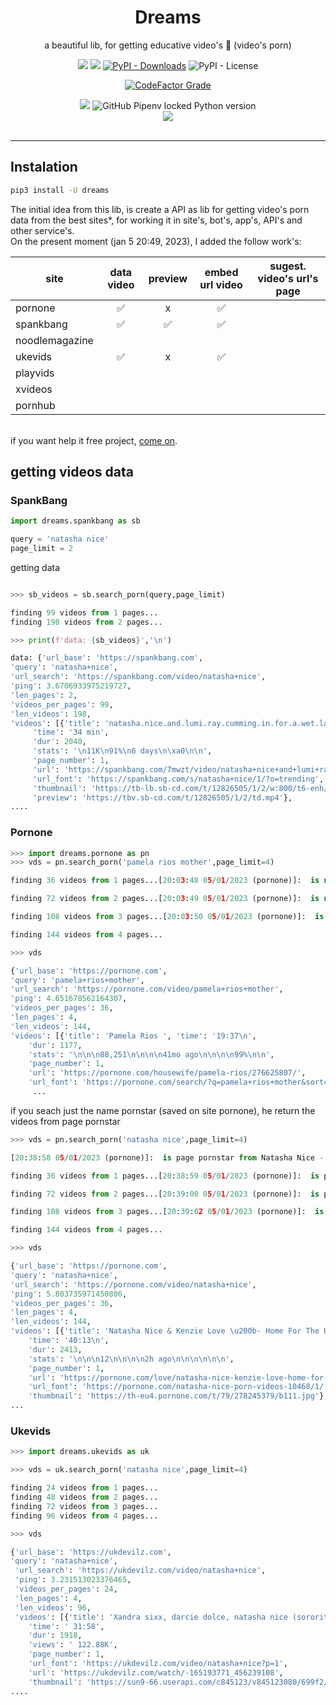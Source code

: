 <!-- <img  height='200px' width='460px' src='https://raw.githubusercontent.com/reinanbr/dreams/main/img/logo.png'>
<br> -->
<div align='center'>
<h1>Dreams</h1>

<p> a beautiful lib, for getting educative video's 🍑 (video's porn)</p>
<a href='https://pypi.org/project/dreams/'><img src='https://img.shields.io/pypi/v/dreams'></a>
<a href='#'><img src='https://img.shields.io/pypi/wheel/dreams'></a>
<a href='#'><img alt="PyPI - Downloads" src="https://img.shields.io/pypi/dm/dreams"></a>
<img alt="PyPI - License" src="https://img.shields.io/pypi/l/dreams?color=orange">

<a href='#'><img alt="CodeFactor Grade" src="https://img.shields.io/codefactor/grade/github/reinanbr/dreams?logo=codefactor">
</a>


<img src='https://img.shields.io/badge/system-linux%20%7C%20deb-brightgreen'>

<img alt="GitHub Pipenv locked Python version" src="https://img.shields.io/github/pipenv/locked/python-version/reinanbr/dreams">


<!-- redes sociais -->
<br/>
<a href='https://instagram.com/reysofts/'><img src='https://shields.io/badge/insta-reysofts-darkviolet?logo=instagram&style=flat'></a>
</div>

<br>

<hr>

## Instalation
```sh
pip3 install -U dreams
```

The initial idea from this lib, is create a API as lib for getting video's porn data from the best sites*, for working it in site's, bot's, app's, API's and other service's.
<br>
On the present moment (jan 5 20:49, 2023), I added the follow work's:

| site         | data video | preview | embed url video | sugest. video's url's page |
|--------------|:----------:|:-------:|:---------------:|:--------------------------:|
|pornone       |         ✅ |     x   |        ✅       |                            |
|spankbang     |         ✅ |    ✅   |        ✅       |                            |
|noodlemagazine|            |         |                 |                            |
|ukevids       |  ✅        |     x   |        ✅       |                            |
|playvids      |            |         |                 |                            |
|xvideos       |            |         |                 |                            |
|pornhub       |            |         |                 |                            |

<br>
if you want help it free project, <a href="https://github.com/reinanbr/dreams" alt="github dreams">come on</a>.

## getting videos data

### SpankBang
```py
import dreams.spankbang as sb

query = 'natasha nice'
page_limit = 2
```

getting data
```py

>>> sb_videos = sb.search_porn(query,page_limit)

finding 99 videos from 1 pages...
finding 198 videos from 2 pages...
```
```py
>>> print(f'data: {sb_videos}','\n')

data: {'url_base': 'https://spankbang.com', 
'query': 'natasha+nice', 
'url_search': 'https://spankbang.com/video/natasha+nice', 
'ping': 3.6706933975219727, 
'len_pages': 2, 
'videos_per_pages': 99, 
'len_videos': 198, 
'videos': [{'title': 'natasha.nice.and.lumi.ray.cumming.in.for.a.wet.landing',
     'time': '34 min', 
     'dur': 2040, 
     'stats': '\n11K\n91%\n6 days\n\xa0\n\n', 
     'page_number': 1, 
     'url': 'https://spankbang.com/7mwzt/video/natasha+nice+and+lumi+ray+cumming+in+for+a+wet+landing', 
     'url_font': 'https://spankbang.com/s/natasha+nice/1/?o=trending', 
     'thumbnail': 'https://tb-lb.sb-cd.com/t/12826505/1/2/w:800/t6-enh/natasha-nice-and-lumi-ray-cumm.jpg', 
     'preview': 'https://tbv.sb-cd.com/t/12826505/1/2/td.mp4'}, 
....
```


### Pornone

```py
>>> import dreams.pornone as pn
>>> vds = pn.search_porn('pamela rios mother',page_limit=4)

finding 36 videos from 1 pages...[20:03:48 05/01/2023 (pornone)]:  is not page pornstar - https://pornone.com/search/?q=pamela+rios+mother&sort=relevance&filter=&page=2 

finding 72 videos from 2 pages...[20:03:49 05/01/2023 (pornone)]:  is not page pornstar - https://pornone.com/search/?q=pamela+rios+mother&sort=relevance&filter=&page=3 

finding 108 videos from 3 pages...[20:03:50 05/01/2023 (pornone)]:  is not page pornstar - https://pornone.com/search/?q=pamela+rios+mother&sort=relevance&filter=&page=4 

finding 144 videos from 4 pages...
```
```py
>>> vds

{'url_base': 'https://pornone.com', 
'query': 'pamela+rios+mother', 
'url_search': 'https://pornone.com/video/pamela+rios+mother', 
'ping': 4.651678562164307, 
'videos_per_pages': 36, 
'len_pages': 4, 
'len_videos': 144, 
'videos': [{'title': 'Pamela Rios ', 'time': '19:37\n', 
    'dur': 1177, 
    'stats': '\n\n\n88,251\n\n\n\n41mo ago\n\n\n\n99%\n\n', 
    'page_number': 1, 
    'url': 'https://pornone.com/housewife/pamela-rios/276625807/', 
    'url_font': 'https://pornone.com/search/?q=pamela+rios+mother&sort=relevance&filter=&page=1', 'thumbnail': 'https://th-eu4.pornone.com/t/7/276625807/b56.jpg'}, 
     ...
```

if you seach just the name pornstar (saved on site pornone), he return the videos from page pornstar
```py
>>> vds = pn.search_porn('natasha nice',page_limit=4)

[20:38:58 05/01/2023 (pornone)]:  is page pornstar from Natasha Nice - https://pornone.com/natasha-nice-porn-videos-10468/1/ 

finding 36 videos from 1 pages...[20:38:59 05/01/2023 (pornone)]:  is page pornstar from Natasha Nice - https://pornone.com/natasha-nice-porn-videos-10468/2/ 

finding 72 videos from 2 pages...[20:39:00 05/01/2023 (pornone)]:  is page pornstar from Natasha Nice - https://pornone.com/natasha-nice-porn-videos-10468/3/ 

finding 108 videos from 3 pages...[20:39:02 05/01/2023 (pornone)]:  is page pornstar from Natasha Nice - https://pornone.com/natasha-nice-porn-videos-10468/4/ 

finding 144 videos from 4 pages...
```
```py
>>> vds

{'url_base': 'https://pornone.com', 
'query': 'natasha+nice', 
'url_search': 'https://pornone.com/video/natasha+nice', 
'ping': 5.803735971450806, 
'videos_per_pages': 36, 
'len_pages': 4, 
'len_videos': 144, 
'videos': [{'title': 'Natasha Nice & Kenzie Love \u200b- Home For The Holidays', 
    'time': '40:13\n', 
    'dur': 2413, 
    'stats': '\n\n\n12\n\n\n\n2h ago\n\n\n\n\n\n', 
    'page_number': 1, 
    'url': 'https://pornone.com/love/natasha-nice-kenzie-love-home-for-the-holidays/278245379/?r=111', 
    'url_font': 'https://pornone.com/natasha-nice-porn-videos-10468/1/', 
    'thumbnail': 'https://th-eu4.pornone.com/t/79/278245379/b111.jpg'}, 
...
```

### Ukevids

```py
>>> import dreams.ukevids as uk

>>> vds = uk.search_porn('natasha nice',page_limit=4)

finding 24 videos from 1 pages...
finding 48 videos from 2 pages...
finding 72 videos from 3 pages...
finding 96 videos from 4 pages...
```
```py
>>> vds

{'url_base': 'https://ukdevilz.com', 
'query': 'natasha+nice',
 'url_search': 'https://ukdevilz.com/video/natasha+nice', 
 'ping': 3.231513023376465, 
 'videos_per_pages': 24, 
 'len_pages': 4, 
 'len_videos': 96, 
 'videos': [{'title': 'Xandra sixx, darcie dolce, natasha nice (sorority initiation) sex porno', 
    'time': ' 31:58', 
    'dur': 1918, 
    'views': ' 122.88K', 
    'page_number': 1, 
    'url_font': 'https://ukdevilz.com/video/natasha+nice?p=1', 
    'url': 'https://ukdevilz.com/watch/-165193771_456239108', 
    'thumbnail': 'https://sun9-66.userapi.com/c845123/v845123080/699f2/42fyF8MAdjU.jpg'}, 
....
```